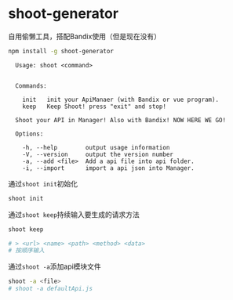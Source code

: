 # shoot-generator

自用偷懒工具，搭配Bandix使用（但是现在没有）
```sh
npm install -g shoot-generator
```


```
  Usage: shoot <command>


  Commands:

    init   init your ApiManaer (with Bandix or vue program).
    keep   Keep Shoot! press "exit" and stop!

  Shoot your API in Manager! Also with Bandix! NOW HERE WE GO!

  Options:

    -h, --help        output usage information
    -V, --version     output the version number
    -a, --add <file>  Add a api file into api folder.
    -i, --import      import a api json into Manager.
```

通过`shoot init`初始化
```sh
shoot init
```

通过`shoot keep`持续输入要生成的请求方法
```sh
shoot keep

# > <url> <name> <path> <method> <data>
# 按顺序输入
```

通过`shoot -a`添加api模块文件
```sh
shoot -a <file>
# shoot -a defaultApi.js
```
